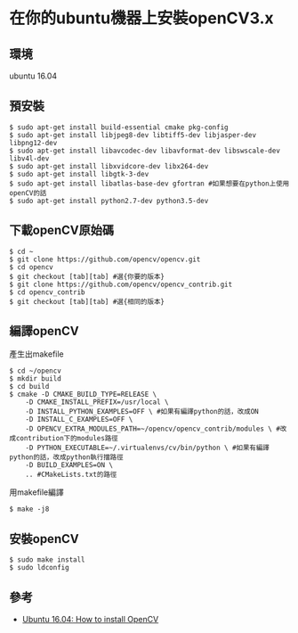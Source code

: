 # 在你的ubuntu機器上安裝openCV3.x

## 環境
ubuntu 16.04

## 預安裝
```shell=
$ sudo apt-get install build-essential cmake pkg-config
$ sudo apt-get install libjpeg8-dev libtiff5-dev libjasper-dev libpng12-dev
$ sudo apt-get install libavcodec-dev libavformat-dev libswscale-dev libv4l-dev
$ sudo apt-get install libxvidcore-dev libx264-dev
$ sudo apt-get install libgtk-3-dev
$ sudo apt-get install libatlas-base-dev gfortran #如果想要在python上使用openCV的話
$ sudo apt-get install python2.7-dev python3.5-dev
```

## 下載openCV原始碼
```shell=
$ cd ~
$ git clone https://github.com/opencv/opencv.git
$ cd opencv
$ git checkout [tab][tab] #選{你要的版本}
$ git clone https://github.com/opencv/opencv_contrib.git
$ cd opencv_contrib
$ git checkout [tab][tab] #選{相同的版本}
```

## 編譯openCV
產生出makefile
```shell=
$ cd ~/opencv
$ mkdir build
$ cd build
$ cmake -D CMAKE_BUILD_TYPE=RELEASE \
    -D CMAKE_INSTALL_PREFIX=/usr/local \
    -D INSTALL_PYTHON_EXAMPLES=OFF \ #如果有編譯python的話，改成ON
    -D INSTALL_C_EXAMPLES=OFF \
    -D OPENCV_EXTRA_MODULES_PATH=~/opencv/opencv_contrib/modules \ #改成contribution下的modules路徑
    -D PYTHON_EXECUTABLE=~/.virtualenvs/cv/bin/python \ #如果有編譯python的話，改成python執行擋路徑
    -D BUILD_EXAMPLES=ON \
    .. #CMakeLists.txt的路徑
```
用makefile編譯
```shell=
$ make -j8
```

## 安裝openCV
```shell=
$ sudo make install
$ sudo ldconfig
```



## 參考
- [Ubuntu 16.04: How to install OpenCV](http://www.pyimagesearch.com/2016/10/24/ubuntu-16-04-how-to-install-opencv/)